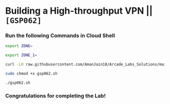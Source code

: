 # Building a High-throughput VPN || `[GSP062]`

### Run the following Commands in Cloud Shell

```bash
export ZONE=
```

```bash
export ZONE_1=
```

```bash
curl -LO raw.githubusercontent.com/AmanJain18/Arcade_Labs_Solutions/main/Building%20a%20High-throughput%20VPN/gsp062.sh

sudo chmod +x gsp062.sh

./gsp062.sh
```

### Congratulations for completing the Lab!